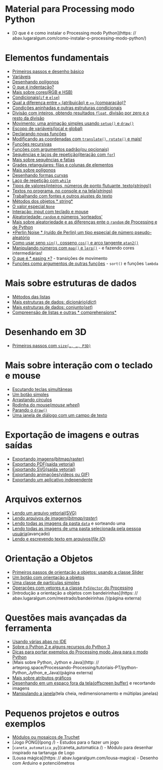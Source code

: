 # Material para Processing modo Python

- [O que é e como instalar o Processing modo Python](https: // abav.lugaralgum.com/como-instalar-o-processing-modo-python/)

# Elementos fundamentais

- [Primeiros passos e desenho básico](desenho-basico_py.md)
- [Variáveis](variaveis.md)
- [Desenhando polígonos](poligonos_1.md)
- [O que é indentação?](indentacao.md)
- [Mais sobre cores(RGB e HSB)](mais_sobre_cores.md)
- [Condicionais(`if` e `else`)](condicionais_py.md)
- [Qual a diferença entre `=` (atribuição) e `==` (comparação)?](atribuicao-e-comparacao.md)
- [Condições aninhadas e outras estruturas condicionais](condicionais_2.md)
- [Divisão com inteiros, obtendo resultados `float`, divisão por zero e o resto da divisão](divisao.md)
- [Movimento: uma animação simples usando `setup()` e `draw()`](movimento_py.md)
- [Escopo de variáveis(local e global)](escopo_py.md)
- [Declarando novas funções](funcoes_py.md)
- [Modificando as coordenadas com `translate()`, `rotate()` e mais!](transformacoes_coordenadas.md)
- [Funções recursivas](recursao_py.md)
- [Funções com argumentos padrão(ou opcionais)](funcoes_2.md)
- [Sequências e laços de repetição(iteração com `for`)](lacos_py.md)
- [Mais sobre sequências e fatias](mais_sequencias.md)
- [Grades retangulares: filas e colunas de elementos](grades.md)
- [Mais sobre polígonos](poligonos_2.md)
- [Desenhando formas curvas](curvas.md)
- [Laço de repetição com `while`](while.md)
- [Tipos de valores(inteiros, números de ponto flutuante, texto(*strings*))](tipagem_py.md)
- [Textos no programa, no console e na tela(*strings*)](strings_py.md)
- [Trabalhando com fontes e outros ajustes do texto](tipografia.md)
- [Métodos dos objetos * string*](string_methods.md)
- [O valor especial `None`](None.md)
- [Interação: input com teclado e mouse](input_py.md)
- [Aleatoriedade: `random` e números 'sorteados'](aleatoriedade_1.md)
- [Mais sobre aleatoriedade e as diferenças ente o `random` de Processing e de Python](aleatoriedade_2.md)
- [*Perlin Noise * (ruído de Perlin) um tipo especial de número pseudo-aleatório](noise.md)
- [Como usar seno `sin()`, cosseno `cos()` e arco tangente `atan2()`](seno_cosseno_atan2.md)
- [Manipulando números com `map()` e `lerp()`](map_lerp.md) - e fazendo cores intermediárias!
- [O que é * easing *?](easing.md) - transições de movimento
- [Funções como argumentos de outras funções](funcoes-como-argumentos.md) - `sort()` e funções `lambda`

# Mais sobre estruturas de dados

- [Métodos das listas](list_methods.md)
- [Mais estruturas de dados: dicionário(_dict_)](dicionarios.md)
- [Mais estruturas de dados: conjunto(_set_)](conjuntos.md)
- [Compreensão de listas e outras * comprehensions*](comprehension.md)

# Desenhando em 3D

- [Primeiros passos com `size(…, …, P3D)`](desenho-3_d.md)

# Mais sobre interação com o teclado e mouse

- [Escutando teclas simultâneas](teclas_simultaneas.md)
- [Um botão simples](botao_simples.md)
- [Arrastando círculos](arrastando_circulos.md)
- [Rodinha do mouse(*mouse wheel*)](rodinha_mouse.md)
- [Parando o `draw()`](no_loop.md)
- [Uma janela de diálogo com um campo de texto](input_janela.md)

# Exportação de imagens e outras saídas

- [Exportando imagens(bitmap/raster)](exportando_imagem.md)
- [Exportando PDF(saída vetorial)](exportando_pdf.md)
- [Exportando SVG(saída vetorial)](exportando_svg.md)
- [Exportando animações(vídeos ou GIF)](exportar_animacoes.md)
- [Exportando um aplicativo independente](export_application.md)

# Arquivos externos

- [Lendo um arquivo vetorial(SVG)](recursos_vetoriais_externos.md)
- [Lendo arquivos de imagem(*bitmap/raster*)](imagens_externas.md)
- [Lendo todas as imagens da pasta `data`](imagens_externas_pasta2.md) e sorteando uma
- [Lendo todas as imagens de uma pasta selecionada pela pessoa usuária](imagens_externas_pasta.md)(avançado)
- [Lendo e escrevendo texto em arquivos(*file IO*)](file_io.md)

# Orientação a Objetos

- [Primeiros passos de orientação a objetos: usando a classe Slider](slider_com_oo.md)
- [Um botão com orientação a objetos](botao_com_oo.md)
- [Uma classe de partículas simples](particulas.md)
- [Operações com vetores e a classe `Py5Vector` do Processing](vetores.md)
- [Introdução a orientação a objetos com bandeirinhas](https: // abav.lugaralgum.com/mestrado/bandeirinhas /)(página externa)

# Questões mais avançadas da ferramenta

- [Usando várias abas no IDE](modulos.md)
- [Sobre o Python 2 e alguns recursos do Python 3](futuro.md)
- [Dicas para portar exemplos do Processing modo Java para o modo Python](java_para_python.md)
- [Mais sobre Python, Jython e Java](http: // arteprog.space/Processando-Processing/tutoriais-PT/python-Python_Jython_e_Java)(página externa)
- [Mais sobre atributos gráficos](mais_atributos_graficos.md)
- [Desenhando em um espaço fora da tela(offscreen buffer)](offscreen_buffer.md) e recortando imagens
- [Manipulando a janela](mais_que_size.md)(tela cheia, redimensionamento e múltiplas janelas)


# Pequenos projetos e outros exemplos

- [Módulos ou mosaicos de Truchet](truchet.md)
- [Jogo PONG](pong /) - Estudos para o fazer um jogo
- [`caneta_automatica_py`](caneta_automatica /) - Módulo para desenhar inspirado na tartaruga de Logo
- [Lousa mágica](https: // abav.lugaralgum.com/lousa-magica) - Desenho com Arduino e potenciômetros

